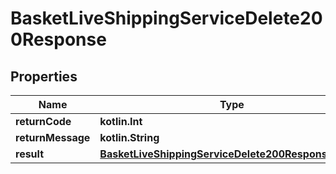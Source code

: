 
# BasketLiveShippingServiceDelete200Response

## Properties
| Name | Type | Description | Notes |
| ------------ | ------------- | ------------- | ------------- |
| **returnCode** | **kotlin.Int** |  |  [optional] |
| **returnMessage** | **kotlin.String** |  |  [optional] |
| **result** | [**BasketLiveShippingServiceDelete200ResponseResult**](BasketLiveShippingServiceDelete200ResponseResult.md) |  |  [optional] |




